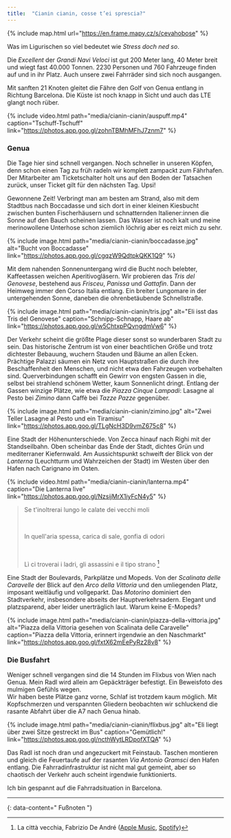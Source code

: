 ```yaml
---
title:  "Cianin cianin, cosse t’ei sprescia?"
---
```


{% include map.html url="https://en.frame.mapy.cz/s/cevahobose" %}

Was im Ligurischen so viel bedeutet wie *Stress doch ned so*.

Die *Excellent* der *Grandi Navi Veloci* ist gut 200 Meter lang, 40 Meter breit und wiegt fast 40.000 Tonnen.
2230 Personen und 760 Fahrzeuge finden auf und in ihr Platz. 
Auch unsere zwei Fahrräder sind sich noch ausgangen.

Mit sanften 21 Knoten gleitet die Fähre den Golf von Genua entlang in Richtung Barcelona.
Die Küste ist noch knapp in Sicht und auch das LTE glangt noch rüber.

{% include video.html path="media/cianin-cianin/auspuff.mp4" caption="Tschuff-Tschuff" link="https://photos.app.goo.gl/zohnTBMhMFhJ7znm7" %}

### Genua ###

Die Tage hier sind schnell vergangen.
Noch schneller in unseren Köpfen, denn schon einen Tag zu früh radeln wir komplett zampackt zum Fährhafen.
Der Mitarbeiter am Ticketschalter holt uns auf den Boden der Tatsachen zurück, unser Ticket gilt für den nächsten Tag.
Upsi!

Gewonnene Zeit!
Verbringt man am besten am Strand, also mit dem Stadtbus nach Boccadasse und sich dort in einer kleinen Kiesbucht zwischen bunten Fischerhäusern und schnatternden Italiener:innen die Sonne auf den Bauch scheinen lassen.
Das Wasser ist noch kalt und meine merinowollene Unterhose schon ziemlich löchrig aber es reizt mich zu sehr.

{% include image.html path="media/cianin-cianin/boccadasse.jpg" alt="Bucht von Boccadasse" link="https://photos.app.goo.gl/cgqzW9QdtpkQKK1Q9" %}

Mit dem nahenden Sonnenuntergang wird die Bucht noch belebter, Kaffeetassen weichen Aperitivogläsern. 
Wir probieren das *Tris del Genovese*, bestehend aus *Frisceu*, *Panissa* und *Gattafin*.
Dann der Heimweg immer den Corso Italia entlang.
Ein breiter Lungomare in der untergehenden Sonne, daneben die ohrenbetäubende Schnellstraße.

{% include image.html path="media/cianin-cianin/tris.jpg" alt="Eli isst das Tris del Genovese" caption="Schnipp-Schnapp, Haare ab" link="https://photos.app.goo.gl/w5ChtxpPQvngdmVw6" %}

Der Verkehr scheint die größte Plage dieser sonst so wunderbaren Stadt zu sein.
Das historische Zentrum ist von einer beachtlichen Größe und trotz dichtester Bebauung, wuchern Stauden und Bäume an allen Ecken.
Prächtige Palazzi säumen ein Netz von Hauptstraßen die durch ihre Beschaffenheit den Menschen, und nicht etwa den Fahrzeugen vorbehalten sind.
Querverbindungen schafft ein Gewirr von engsten Gassen in die, selbst bei strahlend schönem Wetter, kaum Sonnenlicht dringt.
Entlang der Gassen winzige Plätze, wie etwa die *Piazza Cinque Lampadi*: Lasagne al Pesto bei *Zimino* dann Caffè bei *Tazze Pazze* gegenüber.

{% include image.html path="media/cianin-cianin/zimino.jpg" alt="Zwei Teller Lasagne al Pesto und ein Tiramisu" link="https://photos.app.goo.gl/TLgNcH3D9vmZ675c8" %}

Eine Stadt der Höhenunterschiede.
Von Zecca hinauf nach Righi mit der Standseilbahn. 
Oben scheinbar das Ende der Stadt, dichtes Grün und mediterraner Kiefernwald. 
Am Aussichtspunkt schweift der Blick von der *Lanterna* (Leuchtturm und Wahrzeichen der Stadt) im Westen über den Hafen nach Carignano im Osten.

{% include video.html path="media/cianin-cianin/lanterna.mp4" caption="Die Lanterna live" link="https://photos.app.goo.gl/NzsijMrX1iyFcN4y5" %}

>Se t'inoltrerai lungo le calate dei vecchi moli
>
> &nbsp;
>
>In quell'aria spessa, carica di sale, gonfia di odori
>
> &nbsp;
>
>Lì ci troverai i ladri, gli assassini e il tipo strano [^1]

Eine Stadt der Boulevards, Parkplätze und Mopeds.
Von der *Scalinata delle Caravelle* der Blick auf den *Arco della Vittoria* und den umliegenden Platz, imposant weitläufig und vollgeparkt.
Das *Motorino* dominiert den Stadtverkehr, insbesondere abseits der Hauptverkehrsadern.
Elegant und platzsparend, aber leider unerträglich laut.
Warum keine E-Mopeds?

{% include image.html path="media/cianin-cianin/piazza-della-vittoria.jpg" alt="Piazza della Vittoria gesehen von Scalinata delle Caravelle" caption="Piazza della Vittoria, erinnert irgendwie an den Naschmarkt" link="https://photos.app.goo.gl/fxtX62mEePyRz28v8" %}


### Die Busfahrt ###

Weniger schnell vergangen sind die 14 Stunden im Flixbus von Wien nach Genua.
Mein Radl wird allein am Gepäckträger befestigt. 
Ein Beweisfoto des mulmigen Gefühls wegen.\
Wir haben beste Plätze ganz vorne, Schlaf ist trotzdem kaum möglich.
Mit Kopfschmerzen und verspannten Gliedern beobachten wir schluckend die rasante Abfahrt über die A7 nach Genua hinab.

{% include image.html path="media/cianin-cianin/flixbus.jpg" alt="Eli liegt über zwei Sitze gestreckt im Bus" caption="Gemütlich!" link="https://photos.app.goo.gl/ncthWytLRDpofXTQA" %}

Das Radl ist noch dran und angezuckert mit Feinstaub.
Taschen montieren und gleich die Feuertaufe auf der rasanten *Via Antonio Gramsci* den Hafen entlang.
Die Fahrradinfrastruktur ist nicht mal gut gemeint, aber so chaotisch der Verkehr auch scheint irgendwie funktionierts.

Ich bin gespannt auf die Fahrradsituation in Barcelona.

---
{: data-content=" Fußnoten "}

[^1]: La città vecchia, Fabrizio De André ([Apple Music](https://music.apple.com/at/album/la-citt%C3%A0-vecchia/270320375?i=270320665&l=en-GB), [Spotify](https://open.spotify.com/track/6yD3a5FqzQjUC8oHVOiPQv?si=ea4199cf23184b2c))